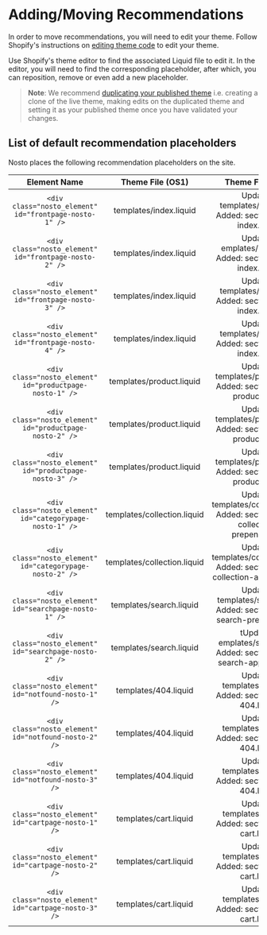 # Adding/Moving Recommendations

In order to move recommendations, you will need to edit your theme. Follow Shopify's instructions on [editing theme code](https://shopify.dev/themes/getting-started/customize) to edit your theme.

Use Shopify's theme editor to find the associated Liquid file to edit it. In the editor, you will need to find the corresponding placeholder, after which, you can reposition, remove or even add a new placeholder.

> **Note**: We recommend [duplicating your published theme](https://help.shopify.com/manual/using-themes/theme-files#duplicate-themes) i.e. creating a clone of the live theme, making edits on the duplicated theme and setting it as your published theme once you have validated your changes.

## List of default recommendation placeholders

Nosto places the following recommendation placeholders on the site.

| Element Name | Theme File (OS1) | Theme File (OS2) |
| :--: | :--: | :--: |
| `<div class="nosto_element" id="frontpage-nosto-1" />` | templates/index.liquid | Updated: templates/index.json <br/> Added: section/nosto-index.liquid |
| `<div class="nosto_element" id="frontpage-nosto-2" />` | templates/index.liquid | Updated: emplates/index.json <br/> Added: section/nosto-index.liquid |
| `<div class="nosto_element" id="frontpage-nosto-3" />` | templates/index.liquid | Updated: templates/index.json <br/> Added: section/nosto-index.liquid |
| `<div class="nosto_element" id="frontpage-nosto-4" />` | templates/index.liquid | Updated: templates/index.json <br/> Added: section/nosto-index.liquid |
| `<div class="nosto_element" id="productpage-nosto-1" />` | templates/product.liquid | Updated: templates/product.json <br/> Added: section/nosto-product.liquid |
| `<div class="nosto_element" id="productpage-nosto-2" />` | templates/product.liquid | Updated: templates/product.json <br/> Added: section/nosto-product.liquid |
| `<div class="nosto_element" id="productpage-nosto-3" />` | templates/product.liquid | Updated: templates/product.json <br/> Added: section/nosto-product.liquid |
| `<div class="nosto_element" id="categorypage-nosto-1" />` | templates/collection.liquid | Updated: templates/collection.json <br/> Added: section/nosto-collection-prepend.liquid |
| `<div class="nosto_element" id="categorypage-nosto-2" />` | templates/collection.liquid | Updated: templates/collection.json <br/> Added: section/nosto-collection-append.liquid |
| `<div class="nosto_element" id="searchpage-nosto-1" />` | templates/search.liquid | Updated: templates/search.json <br/> Added: section/nosto-search-prepend.liquid |
| `<div class="nosto_element" id="searchpage-nosto-2" />` | templates/search.liquid | tUpdated: emplates/search.json <br/> Added: section/nosto-search-append.liquid |
| `<div class="nosto_element" id="notfound-nosto-1" />` | templates/404.liquid | Updated: templates/404.json <br/> Added: section/nosto-404.liquid |
| `<div class="nosto_element" id="notfound-nosto-2" />` | templates/404.liquid | Updated: templates/404.json <br/> Added: section/nosto-404.liquid |
| `<div class="nosto_element" id="notfound-nosto-3" />` | templates/404.liquid | Updated: templates/404.json <br/> Added: section/nosto-404.liquid |
| `<div class="nosto_element" id="cartpage-nosto-1" />` | templates/cart.liquid | Updated: templates/cart.json <br/> Added: section/nosto-cart.liquid |
| `<div class="nosto_element" id="cartpage-nosto-2" />` | templates/cart.liquid | Updated: templates/cart.json <br/> Added: section/nosto-cart.liquid |
| `<div class="nosto_element" id="cartpage-nosto-3" />` | templates/cart.liquid | Updated: templates/cart.json <br/> Added: section/nosto-cart.liquid |